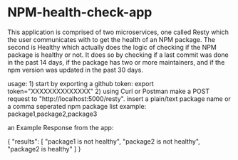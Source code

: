 # NPM-health-check-app
This application is comprised of two microservices, one called Resty which the user communicates with to get the health of an NPM package. The second is Healthy which actually does the logic of checking
if the NPM package is healthy or not. It does so by checking if a last commit was done in the past 14 days, if the package has two or more maintainers, and if the npm version was updated in the past 30 days.


usage:
1)
start by exporting a github token:
export token="XXXXXXXXXXXXXX"
2)
using Curl or Postman make a POST request to "http://localhost:5000/resty". insert a plain/text package name or a comma seperated npm package list
example:
package1,package2,package3

an Example Response from the app:

{
    "results": [
        "package1 is not healthy",
        "package2 is not healthy",
        "package2 is healthy"
    ]
}